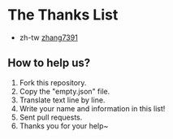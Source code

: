 # The Thanks List

- zh-tw [zhang7391](https://github.com/Zhang7391)

## How to help us?

1. Fork this repository.
2. Copy the "empty.json" file.
3. Translate text line by line.
4. Write your name and information in this list!
5. Sent pull requests.
6. Thanks you for your help~
